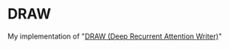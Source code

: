# DRAW
My implementation of "[DRAW (Deep Recurrent Attention Writer)](https://arxiv.org/abs/1502.04623)"
